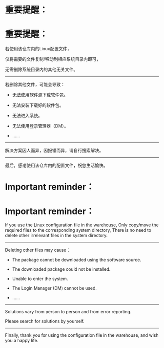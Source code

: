 # **重要提醒：**

# **重要提醒：**

若使用该仓库内的Linux配置文件，

仅将需要的文件复制/移动到相应系统目录内即可，

无需删除系统目录内的其他无关文件。

---

若删除其他文件，可能会导致：

- 无法使用软件源下载软件包。
  
- 无法安装下载好的软件包。
  
- 无法进入系统。
  
- 无法使用登录管理器（DM）。
  
- ……
  

---

解决方案因人而异，因报错而异，请自行搜索解决。

---

最后，感谢使用该仓库内的配置文件，祝您生活愉快。

# **Important reminder：**

# **Important reminder：**

If you use the Linux configuration file in the warehouse,
Only copy/move the required files to the corresponding system directory,
There is no need to delete other irrelevant files in the system directory.

---

Deleting other files may cause：

- The package cannot be downloaded using the software source.
  
- The downloaded package could not be installed.
  
- Unable to enter the system.
  
- The Login Manager (DM) cannot be used.
  
- ……
  

---

Solutions vary from person to person and from error reporting.

Please search for solutions by yourself.

---

Finally, thank you for using the configuration file in the warehouse, and wish you a happy life.
